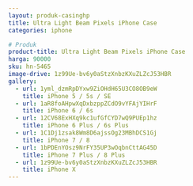 ```yaml
---
layout: produk-casinghp
title: Ultra Light Beam Pixels iPhone Case
categories: iphone

# Produk
product-title: Ultra Light Beam Pixels iPhone Case
harga: 90000
sku: hn-5465
image-drive: 1z99Ue-bv6y0aStzXnbzKXuZLZcJ53HBR
gallery:
  - url: 1yml_dzmRpDYxw9ZiOHdH65U3CO8OB9eW
    title: iPhone 5 / 5s / SE
  - url: 1aR8foAHpwXqDxbzppZCdO9vYFAjYIHrF
    title: iPhone 6 / 6s
  - url: 12CV68ExHXq9kc1ufGfCYD7wQ9PUEp1hz
    title: iPhone 6 Plus / 6s Plus
  - url: 1C1Dj1zsak8Wm8D6ajssOg23MBhDCS1Gj
    title: iPhone 7 / 8
  - url: 1bPDEnYOsz9NrFY35UP3wOqbnCttAG45D
    title: iPhone 7 Plus / 8 Plus
  - url: 1z99Ue-bv6y0aStzXnbzKXuZLZcJ53HBR
    title: iPhone X
---
```

